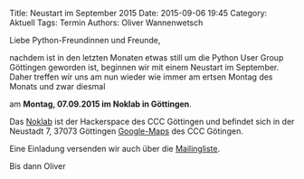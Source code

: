 Title: Neustart im September 2015
Date: 2015-09-06 19:45
Category: Aktuell
Tags: Termin
Authors: Oliver Wannenwetsch

Liebe Python-Freundinnen und Freunde,

nachdem ist in den letzten Monaten etwas still um die Python User Group Göttingen geworden ist, beginnen wir mit einem Neustart im September. Daher treffen wir uns am nun wieder wie immer am ertsen Montag des Monats und zwar diesmal

am **Montag, 07.09.2015 im Noklab in Göttingen**.

Das [Noklab](https://cccgoe.de/wiki/Noklab/) ist der Hackerspace des CCC Göttingen und befindet sich in der Neustadt 7, 37073 Göttingen [Google-Maps](http://goo.gl/DPR9c>) des CCC Götingen.

Eine Einladung versenden wir auch über die [Mailingliste](http://goepy.de/blog/pages/uber-uns.html).

Bis dann
Oliver